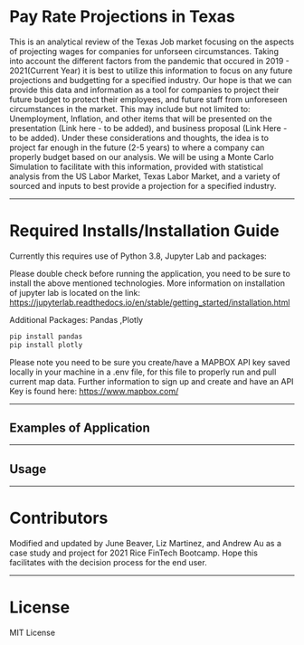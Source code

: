 # Pay Rate Projections in Texas
This is an analytical review of the Texas Job market focusing on the aspects of projecting wages for companies for unforseen circumstances. Taking into account the different factors from the pandemic that occured in 2019 - 2021(Current Year) it is best to utilize this information to focus on any future projections and budgetting for a specified industry. Our hope is that we can provide this data and information as a tool for companies to project their future budget to protect their employees, and future staff from unforeseen circumstances in the market. This may include but not limited to: Unemployment, Inflation, and other items that will be presented on the presentation (Link here - to be added), and business proposal (Link Here - to be added). Under these considerations and thoughts, the idea is to project far enough in the future (2-5 years) to where a company can properly budget based on our analysis. We will be using a Monte Carlo Simulation to facilitate with this information, provided with statistical analysis from the US Labor Market, Texas Labor Market, and a variety of sourced and inputs to best provide a projection for a specified industry. 

---

# Required Installs/Installation Guide 

Currently this requires use of Python 3.8, Jupyter Lab and packages:

Please double check before running the application, you need to be sure to install the above mentioned technologies. More information on installation of jupyter lab is located on the link: https://jupyterlab.readthedocs.io/en/stable/getting_started/installation.html

Additional Packages: Pandas ,Plotly
```python
pip install pandas
pip install plotly
```

Please note you need to be sure you create/have a MAPBOX API key saved locally in your machine in a .env file, for this file to properly run and pull current map data. Further information to sign up and create and have an API Key is found here: https://www.mapbox.com/

---

## Examples of Application


---

## Usage


---

# Contributors

Modified and updated by June Beaver, Liz Martinez, and Andrew Au as a case study and project for 2021 Rice FinTech Bootcamp. Hope this facilitates with the decision process for the end user.

---

# License

MIT License


